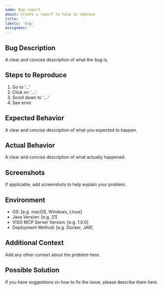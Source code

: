 ```yaml
---
name: Bug report
about: Create a report to help us improve
title: ''
labels: 'bug'
assignees: ''
---
```


## Bug Description
A clear and concise description of what the bug is.

## Steps to Reproduce
1. Go to '...'
2. Click on '....'
3. Scroll down to '....'
4. See error

## Expected Behavior
A clear and concise description of what you expected to happen.

## Actual Behavior
A clear and concise description of what actually happened.

## Screenshots
If applicable, add screenshots to help explain your problem.

## Environment
- OS: [e.g. macOS, Windows, Linux]
- Java Version: [e.g. 21]
- VISO MCP Server Version: [e.g. 1.0.0]
- Deployment Method: [e.g. Docker, JAR]

## Additional Context
Add any other context about the problem here.

## Possible Solution
If you have suggestions on how to fix the issue, please describe them here.
